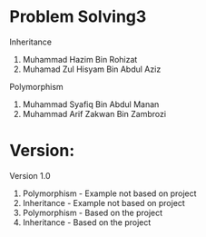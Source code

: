 # Problem Solving3

Inheritance
1) Muhammad Hazim Bin Rohizat 
2) Muhamad Zul Hisyam Bin Abdul Aziz

Polymorphism
1) Muhammad Syafiq Bin Abdul Manan
2) Muhammad Arif Zakwan Bin Zambrozi

# Version:

Version 1.0
1) Polymorphism - Example not based on project
2) Inheritance - Example not based on project
3) Polymorphism - Based on the project
4) Inheritance - Based on the project


